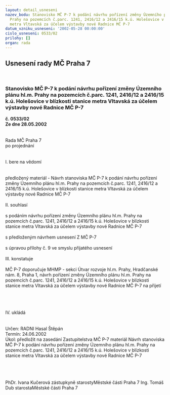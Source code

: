 ```yaml
---
layout: detail_usneseni
nazev_bodu: Stanovisko MČ P-7 k podání návrhu pořízení změny Územního plánu hl.m.
  Prahy na pozemcích č.parc. 1241, 2416/12 a 2416/15 k.ú. Holešovice v blízkosti stanice
  metra Vltavská za účelem výstavby nové Radnice MČ P-7
datum_vzniku_usneseni: '2002-05-28 00:00:00'
cislo_usneseni: 0533/02
prilohy: []
organ: rada
---
```

<div id="ucUsn_pList" class="usn">
	<span><h2>Usnesení rady MČ Praha 7 </h2>
<br></span><div class="standBody">
<span><h3>Stanovisko MČ P-7 k podání návrhu pořízení změny Územního plánu hl.m. Prahy na pozemcích č.parc. 1241, 2416/12 a 2416/15 k.ú. Holešovice v blízkosti stanice metra Vltavská za účelem výstavby nové Radnice MČ P-7</h3></span><div class="center">
		<strong>č. 0533/02</strong><br>
	</div>
<div class="center">
		<strong>Ze dne 28.05.2002</strong><br><br>
	</div>
<br>Rada MČ Praha 7<br>po projednání<br><br><br>I.	bere na vědomí<br><br> <br>předložený materiál - Návrh stanoviska MČ P-7 k podání návrhu pořízení změny Územního plánu hl.m. Prahy na pozemcích č.parc. 1241, 2416/12 a 2416/15 k.ú. Holešovice v blízkosti stanice metra Vltavská za účelem výstavby nové Radnice MČ P-7<br><br>II.	souhlasí <br><br>s podáním návrhu pořízení změny Územního plánu hl.m. Prahy na pozemcích č.parc. 1241, 2416/12 a 2416/15 k.ú. Holešovice v blízkosti stanice metra Vltavská za účelem výstavby nové Radnice MČ P-7 <br><br>s předloženým návrhem usnesení Z MČ P-7<br><br>s úpravou přílohy č. 9 ve smyslu přijatého usnesení<br><br>III.	konstatuje<br><br>MČ P-7 doporučuje MHMP - sekci Útvar rozvoje hl.m. Prahy, Hradčanské nám. 8, Praha 1, návrh  pořízení změny Územního plánu hl.m. Prahy na pozemcích č.parc. 1241, 2416/12 a 2416/15 k.ú. Holešovice v blízkosti stanice metra Vltavská za účelem výstavby nové Radnice MČ P-7 na přijetí <br><br><br><br><br>IV.	ukládá <br><br> <br>Určen:	RADNI Hasal Štěpán<br>Termín: 24.06.2002<br>Úkol:	předložit na zasedání Zastupitelstva MČ P-7 materiál Návrh stanoviska MČ P-7 k podání návrhu pořízení změny Územního plánu hl.m. Prahy na pozemcích č.parc. 1241, 2416/12 a 2416/15 k.ú. Holešovice v blízkosti stanice metra Vltavská za účelem výstavby nové Radnice MČ P-7 <br> <br><br> <br>	<br>PhDr. Ivana Kučerová zástupkyně starostyMěstské části Praha 7	Ing. Tomáš Dub starostaMěstské části Praha 7<br>	<br><br>
</div>
</div>